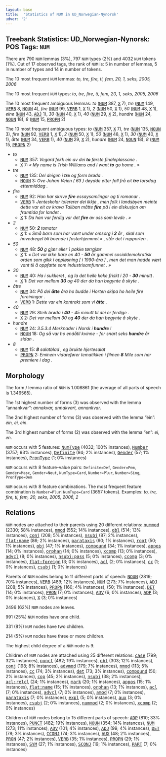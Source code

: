 ```yaml
---
layout: base
title:  'Statistics of NUM in UD_Norwegian-Nynorsk'
udver: '2'
---
```


## Treebank Statistics: UD_Norwegian-Nynorsk: POS Tags: `NUM`

There are 790 `NUM` lemmas (3%), 797 `NUM` types (2%) and 4032 `NUM` tokens (1%).
Out of 17 observed tags, the rank of `NUM` is: 5 in number of lemmas, 5 in number of types and 14 in number of tokens.

The 10 most frequent `NUM` lemmas: <em>to, tre, fire, ti, fem, 20, 1, seks, 2005, 2006</em>

The 10 most frequent `NUM` types:  <em>to, tre, fire, ti, fem, 20, 1, seks, 2005, 2006</em>

The 10 most frequent ambiguous lemmas: <em>to</em> (<tt><a href="no_nynorsk-pos-NUM.html">NUM</a></tt> 387, <tt><a href="no_nynorsk-pos-X.html">X</a></tt> 7), <em>tre</em> (<tt><a href="no_nynorsk-pos-NUM.html">NUM</a></tt> 149, <tt><a href="no_nynorsk-pos-VERB.html">VERB</a></tt> 8, <tt><a href="no_nynorsk-pos-NOUN.html">NOUN</a></tt> 4), <em>fire</em> (<tt><a href="no_nynorsk-pos-NUM.html">NUM</a></tt> 99, <tt><a href="no_nynorsk-pos-VERB.html">VERB</a></tt> 1, <tt><a href="no_nynorsk-pos-X.html">X</a></tt> 1), <em>2</em> (<tt><a href="no_nynorsk-pos-NUM.html">NUM</a></tt> 50, <tt><a href="no_nynorsk-pos-X.html">X</a></tt> 1), <em>50</em> (<tt><a href="no_nynorsk-pos-NUM.html">NUM</a></tt> 48, <tt><a href="no_nynorsk-pos-X.html">X</a></tt> 1), <em>eine</em> (<tt><a href="no_nynorsk-pos-NUM.html">NUM</a></tt> 43, <tt><a href="no_nynorsk-pos-ADJ.html">ADJ</a></tt> 1), <em>30</em> (<tt><a href="no_nynorsk-pos-NUM.html">NUM</a></tt> 40, <tt><a href="no_nynorsk-pos-X.html">X</a></tt> 1), <em>40</em> (<tt><a href="no_nynorsk-pos-NUM.html">NUM</a></tt> 29, <tt><a href="no_nynorsk-pos-X.html">X</a></tt> 2), <em>hundre</em> (<tt><a href="no_nynorsk-pos-NUM.html">NUM</a></tt> 24, <tt><a href="no_nynorsk-pos-NOUN.html">NOUN</a></tt> 18), <em>8</em> (<tt><a href="no_nynorsk-pos-NUM.html">NUM</a></tt> 15, <tt><a href="no_nynorsk-pos-PROPN.html">PROPN</a></tt> 2)

The 10 most frequent ambiguous types:  <em>to</em> (<tt><a href="no_nynorsk-pos-NUM.html">NUM</a></tt> 357, <tt><a href="no_nynorsk-pos-X.html">X</a></tt> 7), <em>tre</em> (<tt><a href="no_nynorsk-pos-NUM.html">NUM</a></tt> 135, <tt><a href="no_nynorsk-pos-NOUN.html">NOUN</a></tt> 3), <em>fire</em> (<tt><a href="no_nynorsk-pos-NUM.html">NUM</a></tt> 92, <tt><a href="no_nynorsk-pos-VERB.html">VERB</a></tt> 1, <tt><a href="no_nynorsk-pos-X.html">X</a></tt> 1), <em>2</em> (<tt><a href="no_nynorsk-pos-NUM.html">NUM</a></tt> 50, <tt><a href="no_nynorsk-pos-X.html">X</a></tt> 1), <em>50</em> (<tt><a href="no_nynorsk-pos-NUM.html">NUM</a></tt> 48, <tt><a href="no_nynorsk-pos-X.html">X</a></tt> 1), <em>30</em> (<tt><a href="no_nynorsk-pos-NUM.html">NUM</a></tt> 40, <tt><a href="no_nynorsk-pos-X.html">X</a></tt> 1), <em>åtte</em> (<tt><a href="no_nynorsk-pos-NUM.html">NUM</a></tt> 34, <tt><a href="no_nynorsk-pos-VERB.html">VERB</a></tt> 1), <em>40</em> (<tt><a href="no_nynorsk-pos-NUM.html">NUM</a></tt> 29, <tt><a href="no_nynorsk-pos-X.html">X</a></tt> 2), <em>hundre</em> (<tt><a href="no_nynorsk-pos-NUM.html">NUM</a></tt> 24, <tt><a href="no_nynorsk-pos-NOUN.html">NOUN</a></tt> 18), <em>8</em> (<tt><a href="no_nynorsk-pos-NUM.html">NUM</a></tt> 15, <tt><a href="no_nynorsk-pos-PROPN.html">PROPN</a></tt> 2)


* <em>to</em>
  * <tt><a href="no_nynorsk-pos-NUM.html">NUM</a></tt> 357: <em>Vegard fekk ein av dei <b>to</b> første finaleplassane .</em>
  * <tt><a href="no_nynorsk-pos-X.html">X</a></tt> 7: <em>« My name is Trish Williams and I want <b>to</b> go home . »</em>
* <em>tre</em>
  * <tt><a href="no_nynorsk-pos-NUM.html">NUM</a></tt> 135: <em>Del deigen i <b>tre</b> og form brøda .</em>
  * <tt><a href="no_nynorsk-pos-NOUN.html">NOUN</a></tt> 3: <em>Ove Johan Veien ( 63 ) døydde etter fall frå eit <b>tre</b> torsdag ettermiddag .</em>
* <em>fire</em>
  * <tt><a href="no_nynorsk-pos-NUM.html">NUM</a></tt> 92: <em>Han har skrive <b>fire</b> essaysamlingar og ti romanar .</em>
  * <tt><a href="no_nynorsk-pos-VERB.html">VERB</a></tt> 1: <em>Jenteskolar tolererer dei ikkje , men folk i landsbyen meinte dette var eit av krava Taliban måtte <b>fire</b> på i ein diskusjon om framtida for landet .</em>
  * <tt><a href="no_nynorsk-pos-X.html">X</a></tt> 1: <em>Da han var ferdig var det <b>fire</b> av oss som levde . »</em>
* <em>2</em>
  * <tt><a href="no_nynorsk-pos-NUM.html">NUM</a></tt> 50: <em><b>2</b> tomatar</em>
  * <tt><a href="no_nynorsk-pos-X.html">X</a></tt> 1: <em>« Små barn som har vært under omsorg i <b>2</b> år , skal som hovedregel bli boende i fosterhjemmet » , står det i rapporten .</em>
* <em>50</em>
  * <tt><a href="no_nynorsk-pos-NUM.html">NUM</a></tt> 48: <em><b>50</b> g gjær eller 1 pakke tørrgjær</em>
  * <tt><a href="no_nynorsk-pos-X.html">X</a></tt> 1: <em>« Det var ikke bare en 40 - <b>50</b> år gammel sosialdemokratisk orden som gikk i oppløsning [ i 1990-åra ] , men det man hadde vært vant til å oppfatte som industrisamfunnet . »</em>
* <em>30</em>
  * <tt><a href="no_nynorsk-pos-NUM.html">NUM</a></tt> 40: <em>Ha i sukkeret , og la det heile koke friskt i 20 - <b>30</b> minutt .</em>
  * <tt><a href="no_nynorsk-pos-X.html">X</a></tt> 1: <em>Det var mellom <b>30</b> og 40 der da han begynte å skyte .</em>
* <em>åtte</em>
  * <tt><a href="no_nynorsk-pos-NUM.html">NUM</a></tt> 34: <em>På dei <b>åtte</b> åra ho budde i Horten skipa ho heile fire foreiningar .</em>
  * <tt><a href="no_nynorsk-pos-VERB.html">VERB</a></tt> 1: <em>Dette var ein kontrakt som vi <b>åtte</b> .</em>
* <em>40</em>
  * <tt><a href="no_nynorsk-pos-NUM.html">NUM</a></tt> 29: <em>Steik brøda i <b>40</b> - 45 minutt til dei er ferdige .</em>
  * <tt><a href="no_nynorsk-pos-X.html">X</a></tt> 2: <em>Det var mellom 30 og <b>40</b> der da han begynte å skyte .</em>
* <em>hundre</em>
  * <tt><a href="no_nynorsk-pos-NUM.html">NUM</a></tt> 24: <em>3.5.3.4 Merknader i Norsk i <b>hundre</b> !</em>
  * <tt><a href="no_nynorsk-pos-NOUN.html">NOUN</a></tt> 18: <em>Og så var ho endåtil kvinne - for snart seks <b>hundre</b> år sidan .</em>
* <em>8</em>
  * <tt><a href="no_nynorsk-pos-NUM.html">NUM</a></tt> 15: <em><b>8</b> salatblad , eg brukte hjertesalat</em>
  * <tt><a href="no_nynorsk-pos-PROPN.html">PROPN</a></tt> 2: <em>Eminem vidarefører tematikken i filmen <b>8</b> Mile som har premiere i dag .</em>

## Morphology

The form / lemma ratio of `NUM` is 1.008861 (the average of all parts of speech is 1.346565).

The 1st highest number of forms (3) was observed with the lemma “annankvar”: <em>annakvar, annakvart, annankvar</em>.

The 2nd highest number of forms (3) was observed with the lemma “éin”: <em>èin, éi, éin</em>.

The 3rd highest number of forms (2) was observed with the lemma “en”: <em>ei, en</em>.

`NUM` occurs with 5 features: <tt><a href="no_nynorsk-feat-NumType.html">NumType</a></tt> (4032; 100% instances), <tt><a href="no_nynorsk-feat-Number.html">Number</a></tt> (3757; 93% instances), <tt><a href="no_nynorsk-feat-Definite.html">Definite</a></tt> (94; 2% instances), <tt><a href="no_nynorsk-feat-Gender.html">Gender</a></tt> (57; 1% instances), <tt><a href="no_nynorsk-feat-PronType.html">PronType</a></tt> (1; 0% instances)

`NUM` occurs with 8 feature-value pairs: `Definite=Def`, `Gender=Fem`, `Gender=Masc`, `Gender=Neut`, `NumType=Card`, `Number=Plur`, `Number=Sing`, `PronType=Dem`

`NUM` occurs with 8 feature combinations.
The most frequent feature combination is `Number=Plur|NumType=Card` (3657 tokens).
Examples: <em>to, tre, fire, ti, fem, 20, seks, 2005, 2006, 2</em>


## Relations

`NUM` nodes are attached to their parents using 20 different relations: <tt><a href="no_nynorsk-dep-nummod.html">nummod</a></tt> (2330; 58% instances), <tt><a href="no_nynorsk-dep-nmod.html">nmod</a></tt> (552; 14% instances), <tt><a href="no_nynorsk-dep-obl.html">obl</a></tt> (514; 13% instances), <tt><a href="no_nynorsk-dep-conj.html">conj</a></tt> (208; 5% instances), <tt><a href="no_nynorsk-dep-nsubj.html">nsubj</a></tt> (87; 2% instances), <tt><a href="no_nynorsk-dep-flat-name.html">flat:name</a></tt> (86; 2% instances), <tt><a href="no_nynorsk-dep-parataxis.html">parataxis</a></tt> (60; 1% instances), <tt><a href="no_nynorsk-dep-root.html">root</a></tt> (50; 1% instances), <tt><a href="no_nynorsk-dep-obj.html">obj</a></tt> (47; 1% instances), <tt><a href="no_nynorsk-dep-compound.html">compound</a></tt> (34; 1% instances), <tt><a href="no_nynorsk-dep-appos.html">appos</a></tt> (14; 0% instances), <tt><a href="no_nynorsk-dep-orphan.html">orphan</a></tt> (14; 0% instances), <tt><a href="no_nynorsk-dep-xcomp.html">xcomp</a></tt> (13; 0% instances), <tt><a href="no_nynorsk-dep-advcl.html">advcl</a></tt> (8; 0% instances), <tt><a href="no_nynorsk-dep-nsubj-pass.html">nsubj:pass</a></tt> (5; 0% instances), <tt><a href="no_nynorsk-dep-ccomp.html">ccomp</a></tt> (3; 0% instances), <tt><a href="no_nynorsk-dep-flat-foreign.html">flat:foreign</a></tt> (3; 0% instances), <tt><a href="no_nynorsk-dep-acl.html">acl</a></tt> (2; 0% instances), <tt><a href="no_nynorsk-dep-cc.html">cc</a></tt> (1; 0% instances), <tt><a href="no_nynorsk-dep-csubj.html">csubj</a></tt> (1; 0% instances)

Parents of `NUM` nodes belong to 11 different parts of speech: <tt><a href="no_nynorsk-pos-NOUN.html">NOUN</a></tt> (2819; 70% instances), <tt><a href="no_nynorsk-pos-VERB.html">VERB</a></tt> (489; 12% instances), <tt><a href="no_nynorsk-pos-NUM.html">NUM</a></tt> (273; 7% instances), <tt><a href="no_nynorsk-pos-ADJ.html">ADJ</a></tt> (208; 5% instances), <tt><a href="no_nynorsk-pos-PROPN.html">PROPN</a></tt> (160; 4% instances),  (50; 1% instances), <tt><a href="no_nynorsk-pos-DET.html">DET</a></tt> (14; 0% instances), <tt><a href="no_nynorsk-pos-PRON.html">PRON</a></tt> (7; 0% instances), <tt><a href="no_nynorsk-pos-ADV.html">ADV</a></tt> (6; 0% instances), <tt><a href="no_nynorsk-pos-ADP.html">ADP</a></tt> (3; 0% instances), <tt><a href="no_nynorsk-pos-X.html">X</a></tt> (3; 0% instances)

2496 (62%) `NUM` nodes are leaves.

991 (25%) `NUM` nodes have one child.

331 (8%) `NUM` nodes have two children.

214 (5%) `NUM` nodes have three or more children.

The highest child degree of a `NUM` node is 9.

Children of `NUM` nodes are attached using 25 different relations: <tt><a href="no_nynorsk-dep-case.html">case</a></tt> (799; 32% instances), <tt><a href="no_nynorsk-dep-punct.html">punct</a></tt> (482; 19% instances), <tt><a href="no_nynorsk-dep-obl.html">obl</a></tt> (303; 12% instances), <tt><a href="no_nynorsk-dep-conj.html">conj</a></tt> (198; 8% instances), <tt><a href="no_nynorsk-dep-advmod.html">advmod</a></tt> (179; 7% instances), <tt><a href="no_nynorsk-dep-nmod.html">nmod</a></tt> (113; 5% instances), <tt><a href="no_nynorsk-dep-cc.html">cc</a></tt> (74; 3% instances), <tt><a href="no_nynorsk-dep-det.html">det</a></tt> (73; 3% instances), <tt><a href="no_nynorsk-dep-compound.html">compound</a></tt> (50; 2% instances), <tt><a href="no_nynorsk-dep-cop.html">cop</a></tt> (45; 2% instances), <tt><a href="no_nynorsk-dep-nsubj.html">nsubj</a></tt> (38; 2% instances), <tt><a href="no_nynorsk-dep-acl-relcl.html">acl:relcl</a></tt> (24; 1% instances), <tt><a href="no_nynorsk-dep-mark.html">mark</a></tt> (20; 1% instances), <tt><a href="no_nynorsk-dep-appos.html">appos</a></tt> (15; 1% instances), <tt><a href="no_nynorsk-dep-flat-name.html">flat:name</a></tt> (15; 1% instances), <tt><a href="no_nynorsk-dep-orphan.html">orphan</a></tt> (13; 1% instances), <tt><a href="no_nynorsk-dep-acl.html">acl</a></tt> (7; 0% instances), <tt><a href="no_nynorsk-dep-advcl.html">advcl</a></tt> (7; 0% instances), <tt><a href="no_nynorsk-dep-amod.html">amod</a></tt> (7; 0% instances), <tt><a href="no_nynorsk-dep-parataxis.html">parataxis</a></tt> (7; 0% instances), <tt><a href="no_nynorsk-dep-expl.html">expl</a></tt> (5; 0% instances), <tt><a href="no_nynorsk-dep-aux.html">aux</a></tt> (3; 0% instances), <tt><a href="no_nynorsk-dep-csubj.html">csubj</a></tt> (2; 0% instances), <tt><a href="no_nynorsk-dep-nummod.html">nummod</a></tt> (2; 0% instances), <tt><a href="no_nynorsk-dep-xcomp.html">xcomp</a></tt> (2; 0% instances)

Children of `NUM` nodes belong to 15 different parts of speech: <tt><a href="no_nynorsk-pos-ADP.html">ADP</a></tt> (810; 33% instances), <tt><a href="no_nynorsk-pos-PUNCT.html">PUNCT</a></tt> (482; 19% instances), <tt><a href="no_nynorsk-pos-NOUN.html">NOUN</a></tt> (354; 14% instances), <tt><a href="no_nynorsk-pos-NUM.html">NUM</a></tt> (273; 11% instances), <tt><a href="no_nynorsk-pos-ADV.html">ADV</a></tt> (101; 4% instances), <tt><a href="no_nynorsk-pos-ADJ.html">ADJ</a></tt> (99; 4% instances), <tt><a href="no_nynorsk-pos-DET.html">DET</a></tt> (78; 3% instances), <tt><a href="no_nynorsk-pos-CCONJ.html">CCONJ</a></tt> (74; 3% instances), <tt><a href="no_nynorsk-pos-AUX.html">AUX</a></tt> (48; 2% instances), <tt><a href="no_nynorsk-pos-PRON.html">PRON</a></tt> (47; 2% instances), <tt><a href="no_nynorsk-pos-VERB.html">VERB</a></tt> (35; 1% instances), <tt><a href="no_nynorsk-pos-PROPN.html">PROPN</a></tt> (29; 1% instances), <tt><a href="no_nynorsk-pos-SYM.html">SYM</a></tt> (27; 1% instances), <tt><a href="no_nynorsk-pos-SCONJ.html">SCONJ</a></tt> (19; 1% instances), <tt><a href="no_nynorsk-pos-PART.html">PART</a></tt> (7; 0% instances)

